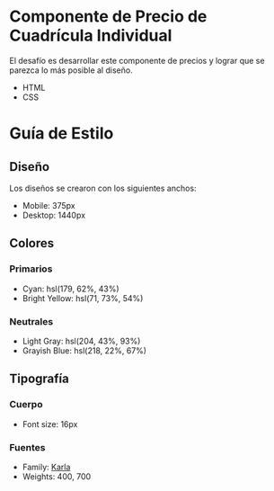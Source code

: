 # Componente de Precio de Cuadrícula Individual

El desafío es desarrollar este componente de precios y lograr que se parezca lo más posible al diseño.

- HTML
- CSS

# Guía de Estilo

## Diseño

Los diseños se crearon con los siguientes anchos:

- Mobile: 375px
- Desktop: 1440px

## Colores

### Primarios

- Cyan: hsl(179, 62%, 43%)
- Bright Yellow: hsl(71, 73%, 54%)

### Neutrales

- Light Gray: hsl(204, 43%, 93%)
- Grayish Blue: hsl(218, 22%, 67%)

## Tipografía

### Cuerpo

- Font size: 16px

### Fuentes

- Family: [Karla](https://fonts.google.com/specimen/Karla)
- Weights: 400, 700